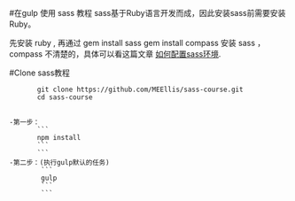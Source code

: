 #在gulp 使用 sass 教程
sass基于Ruby语言开发而成，因此安装sass前需要安装Ruby。

 先安装 ruby , 再通过
 gem install sass
 gem install compass
 安装 sass ， compass
 不清楚的，具体可以看这篇文章 [如何配置sass环境](https://www.sass.hk/install/).
  
#Clone sass教程
  ```
         git clone https://github.com/MEEllis/sass-course.git
         cd sass-course
  ```
  ```

 -第一步：
         ```
         npm install
         ```
         ```
 -第二步：(执行gulp默认的任务)
          ```
          gulp
          ```
          ```


